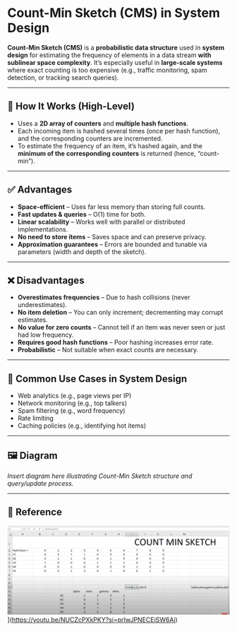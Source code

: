 # Count-Min Sketch (CMS) in System Design

**Count-Min Sketch (CMS)** is a **probabilistic data structure** used in **system design** for estimating the frequency of elements in a data stream **with sublinear space complexity**. It’s especially useful in **large-scale systems** where exact counting is too expensive (e.g., traffic monitoring, spam detection, or tracking search queries).

---

## 🔹 How It Works (High-Level)
- Uses a **2D array of counters** and **multiple hash functions**.
- Each incoming item is hashed several times (once per hash function), and the corresponding counters are incremented.
- To estimate the frequency of an item, it’s hashed again, and the **minimum of the corresponding counters** is returned (hence, “count-min”).

---

## ✅ Advantages
- **Space-efficient** – Uses far less memory than storing full counts.
- **Fast updates & queries** – O(1) time for both.
- **Linear scalability** – Works well with parallel or distributed implementations.
- **No need to store items** – Saves space and can preserve privacy.
- **Approximation guarantees** – Errors are bounded and tunable via parameters (width and depth of the sketch).

---

## ❌ Disadvantages
- **Overestimates frequencies** – Due to hash collisions (never underestimates).
- **No item deletion** – You can only increment; decrementing may corrupt estimates.
- **No value for zero counts** – Cannot tell if an item was never seen or just had low frequency.
- **Requires good hash functions** – Poor hashing increases error rate.
- **Probabilistic** – Not suitable when exact counts are necessary.

---

## 📌 Common Use Cases in System Design
- Web analytics (e.g., page views per IP)
- Network monitoring (e.g., top talkers)
- Spam filtering (e.g., word frequency)
- Rate limiting
- Caching policies (e.g., identifying hot items)

---

## 🖼️ Diagram
*Insert diagram here illustrating Count-Min Sketch structure and query/update process.*

---

## 🔗 Reference
![Count-Min Sketch](./cms.jpg)](https://youtu.be/NUCZcPXkPKY?si=prIwJPNECEiSW6Aj)

